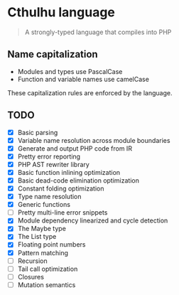 # Cthulhu language

> A strongly-typed language that compiles into PHP

## Name capitalization

- Modules and types use PascalCase
- Function and variable names use camelCase

These capitalization rules are enforced by the language.

## TODO

- [x] Basic parsing
- [x] Variable name resolution across module boundaries
- [x] Generate and output PHP code from IR
- [x] Pretty error reporting
- [x] PHP AST rewriter library
- [x] Basic function inlining optimization
- [x] Basic dead-code elimination optimization
- [x] Constant folding optimization
- [x] Type name resolution
- [x] Generic functions
- [ ] Pretty multi-line error snippets
- [x] Module dependency linearized and cycle detection
- [x] The Maybe type
- [x] The List type
- [x] Floating point numbers
- [x] Pattern matching
- [ ] Recursion
- [ ] Tail call optimization
- [ ] Closures
- [ ] Mutation semantics
